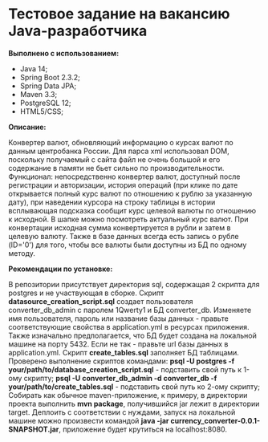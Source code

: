 # Тестовое задание на вакансию Java-разработчика

**Выполнено с использованием:**

- Java 14;
- Spring Boot 2.3.2;
- Spring Data JPA;
- Maven 3.3;
- PostgreSQL 12;
- HTML5/CSS;

**Описание:**

Конвертер валют, обновляющий информацию о курсах валют по данным центробанка России. Для парса xml использовал DOM,
поскольку получаемый с сайта файл не очень большой и его содержание в памяти не бьет сильно по производительности.
Функционал: непосредственно конвертер валют, доступный после регистрации и авторизации, история операций
(при клике по дате открывается полный курс валют по отношению к рублю за указанную дату), при наведении курсора на строку
таблицы в истории всплывающая подсказка сообщит курс целевой валюты по отношению к исходной. В шапке можно посмотреть
актуальный курс валют. При конвертации исходная сумма конвертируется в рубли и затем в целевую валюту. Также в базе
данных всегда есть запись о рубле (ID='0') для того, чтобы все валюты были доступны из БД по одному методу.

**Рекомендации по установке:**

В репозитории присутствует директория sql, содержащая 2 скрипта для postgres и не участвующая в сборке.
Скрипт **datasource_creation_script.sql** создает пользователя converter_db_admin с паролем 1Qwerty1 и БД converter_db.
Изменяете имя пользователя, пароль или название базы данных - правьте соответствующие свойства в application.yml
в ресурсах приложения. Также изначально предполагается, что БД будет создана на локальной машине на порту 5432.
Если не так - правьте url базы данных в application.yml. 
Скрипт **create_tables.sql** заполняет БД таблицами.
Проверено выполнение скриптов командами:
**psql -U postgres -f your/path/to/database_creation_script.sql** - подставить свой путь к 1-ому скрипту;
**psql -U converter_db_admin -d converter_db -f your/path/to/create_tables.sql** - подставить свой путь ко 2-ому скрипту;
Собирать как обычное maven-приложение, к примеру, в директории проекта выполнить **mvn package**, получившийся jar
лежит в директории target. Деплоить с соответствии с нуждами, запуск на локальной машине можно произвести командой
**java -jar currency_converter-0.0.1-SNAPSHOT.jar**, приложение будет крутиться на localhost:8080.
